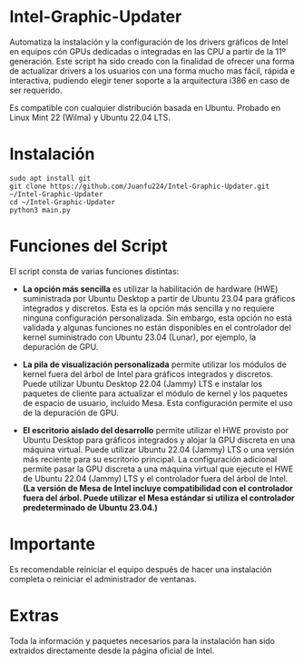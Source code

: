 # Intel-Graphic-Updater
Automatiza la instalación y la configuración de los drivers gráficos de Intel en equipos cón GPUs dedicadas o integradas en las CPU a partir de la 11º generación. Este script ha sido creado con la finalidad de ofrecer una forma de actualizar drivers a los usuarios con una forma mucho mas fácil, rápida e interactiva, pudiendo elegir tener soporte a la arquitectura i386 en caso de ser requerido.

Es compatible con cualquier distribución basada en Ubuntu. Probado en Linux Mint 22 (Wilma) y Ubuntu 22.04 LTS.

# Instalación
```
sudo apt install git
git clone https://github.com/Juanfu224/Intel-Graphic-Updater.git ~/Intel-Graphic-Updater
cd ~/Intel-Graphic-Updater
python3 main.py
```

# Funciones del Script
El script consta de varias funciones distintas:

- **La opción más sencilla** es utilizar la habilitación de hardware (HWE) suministrada por Ubuntu Desktop a partir de Ubuntu 23.04 para gráficos integrados y discretos. Esta es la opción más sencilla y no requiere ninguna configuración personalizada. Sin embargo, esta opción no está validada y algunas funciones no están disponibles en el controlador del kernel suministrado con Ubuntu 23.04 (Lunar), por ejemplo, la depuración de GPU.

- **La pila de visualización personalizada** permite utilizar los módulos de kernel fuera del árbol de Intel para gráficos integrados y discretos. Puede utilizar Ubuntu Desktop 22.04 (Jammy) LTS e instalar los paquetes de cliente para actualizar el módulo de kernel y los paquetes de espacio de usuario, incluido Mesa. Esta configuración permite el uso de la depuración de GPU.

- **El escritorio aislado del desarrollo** permite utilizar el HWE provisto por Ubuntu Desktop para gráficos integrados y alojar la GPU discreta en una máquina virtual. Puede utilizar Ubuntu 22.04 (Jammy) LTS o una versión más reciente para su escritorio principal. La configuración adicional permite pasar la GPU discreta a una máquina virtual que ejecute el HWE de Ubuntu 22.04 (Jammy) LTS y el controlador fuera del árbol de Intel. **(La versión de Mesa de Intel incluye compatibilidad con el controlador fuera del árbol. Puede utilizar el Mesa estándar si utiliza el controlador predeterminado de Ubuntu 23.04.)**

# Importante
Es recomendable reiniciar el equipo después de hacer una instalación completa o reiniciar el administrador de ventanas.

# Extras
Toda la información y paquetes necesarios para la instalación han sido extraidos directamente desde la página oficial de Intel.
